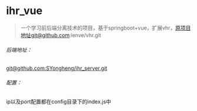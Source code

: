 # ihr_vue

> 一个学习前后端分离技术的项目，基于springboot+vue，扩展vhr，原项目地址git@github.com:lenve/vhr.git



###### 后端地址：

[git@github.com:SYongheng/ihr_server.git]()

###### 配置：

ip以及port配置都在config目录下的index.js中
